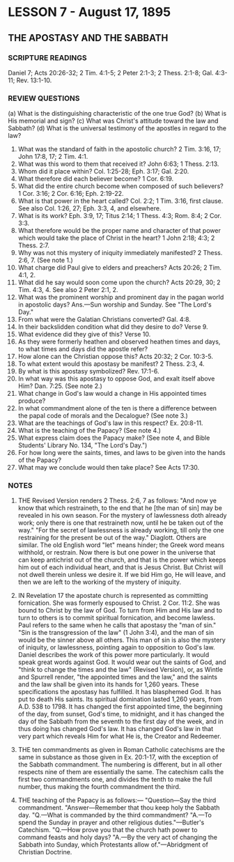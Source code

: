 # LESSON 7 - August 17, 1895

## THE APOSTASY AND THE SABBATH

### SCRIPTURE READINGS
Daniel 7; Acts 20:26-32; 2 Tim. 4:1-5; 2 Peter 2:1-3; 2 Thess. 2:1-8; Gal. 4:3-11; Rev. 13:1-10.

### REVIEW QUESTIONS
(a) What is the distinguishing characteristic of the one true God?
(b) What is His memorial and sign?
(c) What was Christ's attitude toward the law and Sabbath?
(d) What is the universal testimony of the apostles in regard to the law?

1. What was the standard of faith in the apostolic church? 2 Tim. 3:16, 17; John 17:8, 17; 2 Tim. 4:1.
2. What was this word to them that received it? John 6:63; 1 Thess. 2:13.
3. Whom did it place within? Col. 1:25-28; Eph. 3:17; Gal. 2:20.
4. What therefore did each believer become? 1 Cor. 6:19.
5. What did the entire church become when composed of such believers? 1 Cor. 3:16; 2 Cor. 6:16; Eph. 2:19-22.
6. What is that power in the heart called? Col. 2:2; 1 Tim. 3:16, first clause. See also Col. 1:26, 27; Eph. 3:3, 4, and elsewhere.
7. What is its work? Eph. 3:9, 17; Titus 2:14; 1 Thess. 4:3; Rom. 8:4; 2 Cor. 3:3.
8. What therefore would be the proper name and character of that power which would take the place of Christ in the heart? 1 John 2:18; 4:3; 2 Thess. 2:7.
9. Why was not this mystery of iniquity immediately manifested? 2 Thess. 2:6, 7. (See note 1.)
10. What charge did Paul give to elders and preachers? Acts 20:26; 2 Tim. 4:1, 2.
11. What did he say would soon come upon the church? Acts 20:29, 30; 2 Tim. 4:3, 4. See also 2 Peter 2:1, 2.
12. What was the prominent worship and prominent day in the pagan world in apostolic days? Ans.—Sun worship and Sunday. See "The Lord's Day."
13. From what were the Galatian Christians converted? Gal. 4:8.
14. In their backslidden condition what did they desire to do? Verse 9.
15. What evidence did they give of this? Verse 10.
16. As they were formerly heathen and observed heathen times and days, to what times and days did the apostle refer?
17. How alone can the Christian oppose this? Acts 20:32; 2 Cor. 10:3-5.
18. To what extent would this apostasy be manifest? 2 Thess. 2:3, 4.
19. By what is this apostasy symbolized? Rev. 17:1-6.
20. In what way was this apostasy to oppose God, and exalt itself above Him? Dan. 7:25. (See note 2.)
21. What change in God's law would a change in His appointed times produce?
22. In what commandment alone of the ten is there a difference between the papal code of morals and the Decalogue? (See note 3.)
23. What are the teachings of God's law in this respect? Ex. 20:8-11.
24. What is the teaching of the Papacy? (See note 4.)
25. What express claim does the Papacy make? (See note 4, and Bible Students' Library No. 134, "The Lord's Day.")
26. For how long were the saints, times, and laws to be given into the hands of the Papacy?
27. What may we conclude would then take place? See Acts 17:30.

### NOTES

1. THE Revised Version renders 2 Thess. 2:6, 7 as follows: "And now ye know that which restraineth, to the end that he [the man of sin] may be revealed in his own season. For the mystery of lawlessness doth already work; only there is one that restraineth now, until he be taken out of the way." "For the secret of lawlessness is already working, till only the one restraining for the present be out of the way." Diaglott. Others are similar. The old English word "let" means hinder; the Greek word means withhold, or restrain. Now there is but one power in the universe that can keep antichrist out of the church, and that is the power which keeps him out of each individual heart, and that is Jesus Christ. But Christ will not dwell therein unless we desire it. If we bid Him go, He will leave, and then we are left to the working of the mystery of iniquity.

2. IN Revelation 17 the apostate church is represented as committing fornication. She was formerly espoused to Christ. 2 Cor. 11:2. She was bound to Christ by the law of God. To turn from Him and His law and to turn to others is to commit spiritual fornication, and become lawless. Paul refers to the same when he calls that apostasy the "man of sin." "Sin is the transgression of the law" (1 John 3:4), and the man of sin would be the sinner above all others. This man of sin is also the mystery of iniquity, or lawlessness, pointing again to opposition to God's law. Daniel describes the work of this power more particularly. It would speak great words against God. It would wear out the saints of God, and "think to change the times and the law" (Revised Version), or, as Wintle and Spurrell render, "the appointed times and the law," and the saints and the law shall be given into its hands for 1,260 years. These specifications the apostasy has fulfilled. It has blasphemed God. It has put to death His saints. Its spiritual domination lasted 1,260 years, from A.D. 538 to 1798. It has changed the first appointed time, the beginning of the day, from sunset, God's time, to midnight, and it has changed the day of the Sabbath from the seventh to the first day of the week, and in thus doing has changed God's law. It has changed God's law in that very part which reveals Him for what He is, the Creator and Redeemer.

3. THE ten commandments as given in Roman Catholic catechisms are the same in substance as those given in Ex. 20:1-17, with the exception of the Sabbath commandment. The numbering is different, but in all other respects nine of them are essentially the same. The catechism calls the first two commandments one, and divides the tenth to make the full number, thus making the fourth commandment the third.

4. THE teaching of the Papacy is as follows:—
"Question—Say the third commandment.
"Answer—Remember that thou keep holy the Sabbath day.
"Q.—What is commanded by the third commandment?
"A.—To spend the Sunday in prayer and other religious duties."—Butler's Catechism.
"Q.—How prove you that the church hath power to command feasts and holy days?
"A.—By the very act of changing the Sabbath into Sunday, which Protestants allow of."—Abridgment of Christian Doctrine.